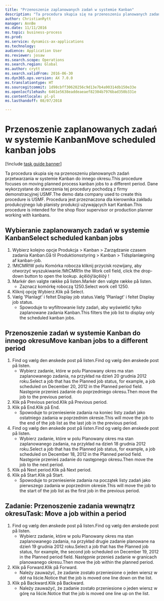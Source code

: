 ```yaml
--- 
title: "Przenoszenie zaplanowanych zadań w systemie Kanban"
description: "Ta procedura skupia się na przenoszeniu planowanych zadań przetwarzania w systemie Kanban do innego okresu."
author: ChristianRytt
manager: AnnBe
ms.date: 11/11/2016
ms.topic: business-process
ms.prod: 
ms.service: dynamics-ax-applications
ms.technology: 
audience: Application User
ms.reviewer: josaw
ms.search.scope: Operations
ms.search.region: Global
ms.author: crytt
ms.search.validFrom: 2016-06-30
ms.dyn365.ops.version: AX 7.0.0
ms.translationtype: HT
ms.sourcegitcommit: 1d98cbff30620256c9d13e7b4a90314db150e33e
ms.openlocfilehash: 6461e5638eaddeaeaef82304b7976bad350b331e
ms.contentlocale: pl-pl
ms.lasthandoff: 08/07/2018

---
```

# <a name="move-scheduled-kanban-jobs"></a><span data-ttu-id="2a375-103">Przenoszenie zaplanowanych zadań w systemie Kanban</span><span class="sxs-lookup"><span data-stu-id="2a375-103">Move scheduled kanban jobs</span></span>

[!include [task guide banner](../../includes/task-guide-banner.md)]

<span data-ttu-id="2a375-104">Ta procedura skupia się na przenoszeniu planowanych zadań przetwarzania w systemie Kanban do innego okresu.</span><span class="sxs-lookup"><span data-stu-id="2a375-104">This procedure focuses on moving planned process kanban jobs to a different period.</span></span> <span data-ttu-id="2a375-105">Dane wykorzystane do stworzenia tej procedury pochodzą z firmy demonstracyjnej USMF.</span><span class="sxs-lookup"><span data-stu-id="2a375-105">The demo data company used to create this procedure is USMF.</span></span> <span data-ttu-id="2a375-106">Procedura jest przeznaczona dla kierownika zakładu produkcyjnego lub planisty produkcji używających kart Kanban.</span><span class="sxs-lookup"><span data-stu-id="2a375-106">This procedure is intended for the shop floor supervisor or production planner working with kanbans.</span></span>


## <a name="select-scheduled-kanban-jobs"></a><span data-ttu-id="2a375-107">Wybieranie zaplanowanych zadań w systemie Kanban</span><span class="sxs-lookup"><span data-stu-id="2a375-107">Select scheduled kanban jobs</span></span>
1. <span data-ttu-id="2a375-108">Wybierz kolejno opcje Produkcja > Kanban > Zarządzanie czasem zadania Kanban.</span><span class="sxs-lookup"><span data-stu-id="2a375-108">Gå til Produktionsstyring > Kanban > Tidsplanlægning af kanban-job.</span></span>
2. <span data-ttu-id="2a375-109">!MtCMR!W polu Komórka robocza kliknij przycisk rozwijany, aby otworzyć wyszukiwanie.</span><span class="sxs-lookup"><span data-stu-id="2a375-109">!MtCMR!In the Work cell field, click the drop-down button to open the lookup.</span></span> <span data-ttu-id="2a375-110">áçêìõý!</span><span class="sxs-lookup"><span data-stu-id="2a375-110">áçêìõý !</span></span>
3. <span data-ttu-id="2a375-111">Markér den valgte række på listen.</span><span class="sxs-lookup"><span data-stu-id="2a375-111">Markér den valgte række på listen.</span></span>
    * <span data-ttu-id="2a375-112">Zaznacz komórkę roboczą 1250.</span><span class="sxs-lookup"><span data-stu-id="2a375-112">Select work cell 1250.</span></span>  
4. <span data-ttu-id="2a375-113">Kliknij opcję Wybierz.</span><span class="sxs-lookup"><span data-stu-id="2a375-113">Klik på Select.</span></span>
5. <span data-ttu-id="2a375-114">Vælg 'Planlagt' i feltet Display job status.</span><span class="sxs-lookup"><span data-stu-id="2a375-114">Vælg 'Planlagt' i feltet Display job status.</span></span>
    * <span data-ttu-id="2a375-115">Spowoduje to wyfiltrowanie listy zadań, aby wyświetlić tylko zaplanowane zadania Kanban.</span><span class="sxs-lookup"><span data-stu-id="2a375-115">This filters the job list to display only the scheduled kanban jobs.</span></span>  

## <a name="move-kanban-jobs-to-a-different-period"></a><span data-ttu-id="2a375-116">Przenoszenie zadań w systemie Kanban do innego okresu</span><span class="sxs-lookup"><span data-stu-id="2a375-116">Move kanban jobs to a different period</span></span>
1. <span data-ttu-id="2a375-117">Find og vælg den ønskede post på listen.</span><span class="sxs-lookup"><span data-stu-id="2a375-117">Find og vælg den ønskede post på listen.</span></span>
    * <span data-ttu-id="2a375-118">Wybierz zadanie, które w polu Planowany okres ma stan zaplanowanego zadania, na przykład na dzień 20 grudnia 2012 roku.</span><span class="sxs-lookup"><span data-stu-id="2a375-118">Select a job that has the Planned job status, for example, a job scheduled on December 20, 2012  in the Planned period field.</span></span> <span data-ttu-id="2a375-119">Następnie przenieś zadanie do poprzedniego okresu.</span><span class="sxs-lookup"><span data-stu-id="2a375-119">Then move the job to the previous period.</span></span>  
2. <span data-ttu-id="2a375-120">Klik på Previous period.</span><span class="sxs-lookup"><span data-stu-id="2a375-120">Klik på Previous period.</span></span>
3. <span data-ttu-id="2a375-121">Klik på End.</span><span class="sxs-lookup"><span data-stu-id="2a375-121">Klik på End.</span></span>
    * <span data-ttu-id="2a375-122">Spowoduje to przeniesienie zadania na koniec listy zadań jako ostatniego zadania w poprzednim okresie.</span><span class="sxs-lookup"><span data-stu-id="2a375-122">This will move the job to the end of the job list as the last job in the previous period.</span></span>  
4. <span data-ttu-id="2a375-123">Find og vælg den ønskede post på listen.</span><span class="sxs-lookup"><span data-stu-id="2a375-123">Find og vælg den ønskede post på listen.</span></span>
    * <span data-ttu-id="2a375-124">Wybierz zadanie, które w polu Planowany okres ma stan zaplanowanego zadania, na przykład na dzień 18 grudnia 2012 roku.</span><span class="sxs-lookup"><span data-stu-id="2a375-124">Select a job that has the Planned job status, for example, a job scheduled on December 18, 2012 in the Planned period field.</span></span> <span data-ttu-id="2a375-125">Następnie przenieś zadanie do następnego okresu.</span><span class="sxs-lookup"><span data-stu-id="2a375-125">Then move the job to the next period.</span></span>  
5. <span data-ttu-id="2a375-126">Klik på Next period.</span><span class="sxs-lookup"><span data-stu-id="2a375-126">Klik på Next period.</span></span>
6. <span data-ttu-id="2a375-127">Klik på Start.</span><span class="sxs-lookup"><span data-stu-id="2a375-127">Klik på Start.</span></span>
    * <span data-ttu-id="2a375-128">Spowoduje to przeniesienie zadania na początek listy zadań jako pierwszego zadania w poprzednim okresie.</span><span class="sxs-lookup"><span data-stu-id="2a375-128">This will move the job to the start of the job list as the first job in the previous period.</span></span>  

## <a name="task-move-a-job-within-a-period"></a><span data-ttu-id="2a375-129">Zadanie: Przenoszenie zadania wewnątrz okresu</span><span class="sxs-lookup"><span data-stu-id="2a375-129">Task: Move a job within a period</span></span>
1. <span data-ttu-id="2a375-130">Find og vælg den ønskede post på listen.</span><span class="sxs-lookup"><span data-stu-id="2a375-130">Find og vælg den ønskede post på listen.</span></span>
    * <span data-ttu-id="2a375-131">Wybierz zadanie, które w polu Planowany okres ma stan zaplanowanego zadania, na przykład drugie zadanie planowane na dzień 19 grudnia 2012 roku.</span><span class="sxs-lookup"><span data-stu-id="2a375-131">Select a job that has the Planned job status, for example, the second job scheduled on December 19, 2012 in the Planned period field.</span></span> <span data-ttu-id="2a375-132">Następnie przenieś zadanie w granicach planowanego okresu.</span><span class="sxs-lookup"><span data-stu-id="2a375-132">Then move the job within the planned period.</span></span>  
2. <span data-ttu-id="2a375-133">Klik på Forward.</span><span class="sxs-lookup"><span data-stu-id="2a375-133">Klik på Forward.</span></span>
    * <span data-ttu-id="2a375-134">Należy zauważyć, że zadanie zostało przeniesione o jeden wiersz w dół na liście.</span><span class="sxs-lookup"><span data-stu-id="2a375-134">Notice that the job is moved one line down on the list.</span></span>  
3. <span data-ttu-id="2a375-135">Klik på Backward.</span><span class="sxs-lookup"><span data-stu-id="2a375-135">Klik på Backward.</span></span>
    * <span data-ttu-id="2a375-136">Należy zauważyć, że zadanie zostało przeniesione o jeden wiersz w górę na liście.</span><span class="sxs-lookup"><span data-stu-id="2a375-136">Notice that the job is moved one line up on the list.</span></span>  


